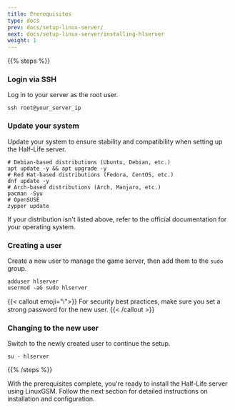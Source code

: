 ```yaml
---
title: Prerequisites
type: docs
prev: docs/setup-linux-server/
next: docs/setup-linux-server/installing-hlserver
weight: 1
---
```


{{% steps %}}

### Login via SSH
Log in to your server as the root user.

```shell
ssh root@your_server_ip
```
### Update your system
Update your system to ensure stability and compatibility when setting up the Half-Life server.

```shell
# Debian-based distributions (Ubuntu, Debian, etc.)
apt update -y && apt upgrade -y
# Red Hat-based distributions (Fedora, CentOS, etc.)
dnf update -y
# Arch-based distributions (Arch, Manjaro, etc.)
pacman -Syu
# OpenSUSE
zypper update
```

If your distribution isn't listed above, refer to the official documentation for your operating system.

### Creating a user
Create a new user to manage the game server, then add them to the `sudo` group.

```shell
adduser hlserver
usermod -aG sudo hlserver
```
{{< callout emoji="ℹ️">}}
For security best practices, make sure you set a strong password for the new user.
{{< /callout >}}

### Changing to the new user
Switch to the newly created user to continue the setup.

```shell
su - hlserver
```

{{% /steps %}}

With the prerequisites complete, you're ready to install the Half-Life server using LinuxGSM. Follow the next section for detailed instructions on installation and configuration.